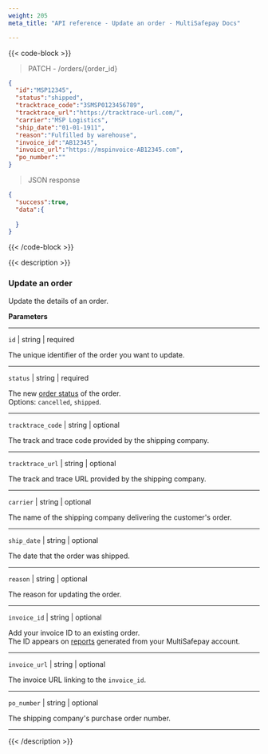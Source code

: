 ```yaml
---
weight: 205
meta_title: "API reference - Update an order - MultiSafepay Docs"

---
```

{{< code-block >}}
> PATCH - /orders/{order_id}

```json
{
  "id":"MSP12345",
  "status":"shipped",
  "tracktrace_code":"3SMSP0123456789",
  "tracktrace_url":"https://tracktrace-url.com/",
  "carrier":"MSP Logistics",
  "ship_date":"01-01-1911",
  "reason":"Fulfilled by warehouse",
  "invoice_id":"AB12345",
  "invoice_url":"https://mspinvoice-AB12345.com",
  "po_number":""
}

```


> JSON response

```json
{
  "success":true,
  "data":{
    
  }
}
```
{{< /code-block >}}

{{< description >}}
### Update an order
Update the details of an order.

**Parameters**

----------------
`id` | string | required

The unique identifier of the order you want to update.

----------------
`status` | string | required

The new [order status](/about-payments/multisafepay-statuses/) of the order.  
Options: `cancelled`, `shipped`.

----------------
`tracktrace_code` | string | optional

The track and trace code provided by the shipping company.

----------------
`tracktrace_url` | string | optional

The track and trace URL provided by the shipping company.

----------------
`carrier` | string | optional

The name of the shipping company delivering the customer's order.

----------------
`ship_date` | string | optional

The date that the order was shipped.

----------------
`reason` | string | optional

The reason for updating the order.

----------------
`invoice_id` | string | optional

Add your invoice ID to an existing order.  
The ID appears on [reports](/business/accounting/reports/) generated from your MultiSafepay account.

----------------
`invoice_url` | string | optional

The invoice URL linking to the `invoice_id`.

----------------
`po_number` | string | optional

The shipping company's purchase order number.

----------------
{{< /description >}}
